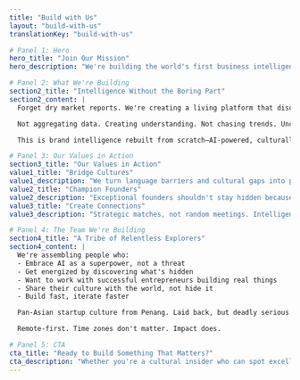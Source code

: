 ```yaml
---
title: "Build with Us"
layout: "build-with-us"
translationKey: "build-with-us"

# Panel 1: Hero
hero_title: "Join Our Mission"
hero_description: "We're building the world's first business intelligence platform for exceptional Global South brands—and we're doing it differently."

# Panel 2: What We're Building
section2_title: "Intelligence Without the Boring Part"
section2_content: |
  Forget dry market reports. We're creating a living platform that discovers, translates, and connects exceptional founder-led brands across BRICS+ markets with the partners and capital they deserve.

  Not aggregating data. Creating understanding. Not chasing trends. Uncovering excellence where others aren't looking.

  This is brand intelligence rebuilt from scratch—AI-powered, culturally fluent, relentlessly curious.

# Panel 3: Our Values in Action
section3_title: "Our Values in Action"
value1_title: "Bridge Cultures"
value1_description: "We turn language barriers and cultural gaps into pathways for connection."
value2_title: "Champion Founders"
value2_description: "Exceptional founders shouldn't stay hidden because of geography or language."
value3_title: "Create Connections"
value3_description: "Strategic matches, not random meetings. Intelligence that matters."

# Panel 4: The Team We're Building
section4_title: "A Tribe of Relentless Explorers"
section4_content: |
  We're assembling people who:
  - Embrace AI as a superpower, not a threat
  - Get energized by discovering what's hidden
  - Want to work with successful entrepreneurs building real things
  - Share their culture with the world, not hide it
  - Build fast, iterate faster

  Pan-Asian startup culture from Penang. Laid back, but deadly serious about our mission.

  Remote-first. Time zones don't matter. Impact does.

# Panel 5: CTA
cta_title: "Ready to Build Something That Matters?"
cta_description: "Whether you're a cultural insider who can spot excellence in your market, an AI-savvy researcher, a relationship builder, or someone who just sees what we're doing and wants in—let's talk."
---
```

